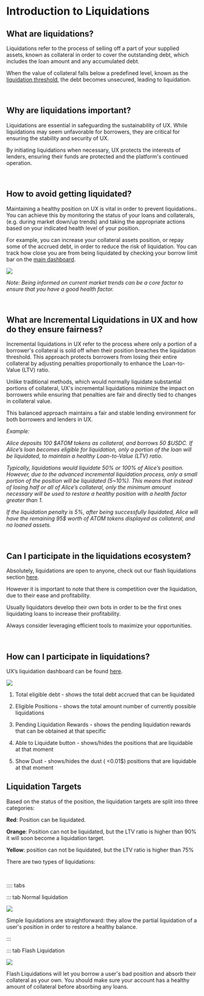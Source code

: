 # Introduction to Liquidations

## What are liquidations?

Liquidations refer to the process of selling off a part of your supplied assets, known as collateral in order to cover the outstanding debt, which includes the loan amount and any accumulated debt.

When the value of collateral falls below a predefined level, known as the [liquidation threshold](https://learning.ux.xyz/users/UX-basics/common-terms.html#liquidation-threshold), the debt becomes unsecured, leading to liquidation.

<br>

## Why are liquidations important?

Liquidations are essential in safeguarding the sustainability of UX. While liquidations may seem unfavorable for borrowers, they are critical for ensuring the stability and security of UX.

By initiating liquidations when necessary, UX protects the interests of lenders, ensuring their funds are protected and the platform's continued operation.

<br>

## How to avoid getting liquidated?

Maintaining a healthy position on UX is vital in order to prevent liquidations.. You can achieve this by monitoring the status of your loans and collaterals, (e.g. during market down/up trends) and taking the appropriate actions based on your indicated health level of your position.

For example, you can increase your collateral assets position, or repay some of the accrued debt, in order to reduce the risk of liquidation.
You can track how close you are from being liquidated by checking your borrow limit bar on the [main dashboard](https://app.ux.xyz/dashboard).

![](/img/dashboard-liquidation.png)

_Note: Being informed on current market trends can be a core factor to ensure that you have a good health factor._

<br>

## What are Incremental Liquidations in UX and how do they ensure fairness?

Incremental liquidations in UX refer to the process where only a portion of a borrower's collateral is sold off when their position breaches the liquidation threshold. This approach protects borrowers from losing their entire collateral by adjusting penalties proportionally to enhance the Loan-to-Value (LTV) ratio.

Unlike traditional methods, which would normally liquidate substantial portions of collateral, UX's incremental liquidations minimize the impact on borrowers while ensuring that penalties are fair and directly tied to changes in collateral value.

This balanced approach maintains a fair and stable lending environment for both borrowers and lenders in UX.

_Example:_

_Alice deposits 100 $ATOM tokens as collateral, and borrows 50 $USDC. If Alice’s loan becomes eligible for liquidation, only a portion of the loan will be liquidated, to maintain a healthy Loan-to-Value (LTV) ratio._

_Typically, liquidations would liquidate 50% or 100% of Alice’s position. However, due to the advanced incremental liquidation process, only a small portion of the position will be liquidated (5~10%). This means that instead of losing half or all of Alice’s collateral, only the minimum amount necessary will be used to restore a healthy position with a health factor greater than 1._

_If the liquidation penalty is 5%, after being successfully liquidated, Alice will have the remaining 95$ worth of ATOM tokens displayed as collateral, and no loaned assets._

<br>

## Can I participate in the liquidations ecosystem?

Absolutely, liquidations are open to anyone, check out our flash liquidations section [here](https://app.ux.xyz/liquidation_dashboard).

However it is important to note that there is competition over the liquidation, due to their ease and profitability.

Usually liquidators develop their own bots in order to be the first ones liquidating loans to increase their profitability.

Always consider leveraging efficient tools to maximize your opportunities.

<br>

## How can I participate in liquidations?

UX’s liquidation dashboard can be found [here](https://app.ux.xyzliquidation_dashboard/).

![](/img/dashboard-liquidation-2.png)

1. Total eligible debt - shows the total debt accrued that can be liquidated

2. Eligible Positions - shows the total amount number of currently possible liquidations

3. Pending Liquidation Rewards - shows the pending liquidation rewards that can be obtained at that specific

4. Able to Liquidate button - shows/hides the positions that are liquidable at that moment

5. Show Dust - shows/hides the dust ( <0.01$) positions that are liquidable at that moment

## Liquidation Targets

Based on the status of the position, the liquidation targets are split into three categories:

**Red**: Position can be liquidated.

**Orange**: Position can not be liquidated, but the LTV ratio is higher than 90% it will soon become a liquidation target.

**Yellow**: position can not be liquidated, but the LTV ratio is higher than 75%

There are two types of liquidations:

<br>

:::: tabs

::: tab Normal liquidation

![](/img/normal-liquidation.png)

Simple liquidations are straightforward: they allow the partial liquidation of a user's position in order to restore a healthy balance.

:::

::: tab Flash Liquidation

![](/img/flash-liquidation.png)

Flash Liquidations will let you borrow a user's bad position and absorb their collateral as your own. You should make sure your account has a healthy amount of collateral before absorbing any loans.
